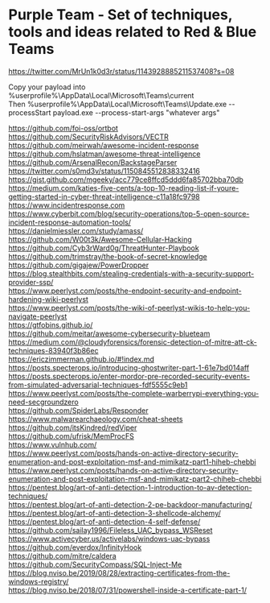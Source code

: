 # Purple Team - Set of techniques, tools and ideas related to Red & Blue Teams
https://twitter.com/MrUn1k0d3r/status/1143928885211537408?s=08

Copy your payload into %userprofile%\AppData\Local\Microsoft\Teams\current\
    Then
  %userprofile%\AppData\Local\Microsoft\Teams\Update.exe --processStart payload.exe --process-start-args "whatever args"

https://github.com/foi-oss/ortbot  
https://github.com/SecurityRiskAdvisors/VECTR  
https://github.com/meirwah/awesome-incident-response  
https://github.com/hslatman/awesome-threat-intelligence  
https://github.com/ArsenalRecon/BackstageParser  
https://twitter.com/s0md3v/status/1150845512838332416  
https://gist.github.com/mgeeky/acc779ce8ffcd5ddd6fa85702bba70db
https://medium.com/katies-five-cents/a-top-10-reading-list-if-youre-getting-started-in-cyber-threat-intelligence-c11a18fc9798  
https://www.incidentresponse.com<br />
https://www.cyberbit.com/blog/security-operations/top-5-open-source-incident-response-automation-tools/<br />
https://danielmiessler.com/study/amass/<br />
https://github.com/W00t3k/Awesome-Cellular-Hacking<br />
https://github.com/Cyb3rWard0g/ThreatHunter-Playbook<br />
https://github.com/trimstray/the-book-of-secret-knowledge<br />
https://github.com/gigajew/PowerDropper<br />
https://blog.stealthbits.com/stealing-credentials-with-a-security-support-provider-ssp/<br />
https://www.peerlyst.com/posts/the-endpoint-security-and-endpoint-hardening-wiki-peerlyst<br />
https://www.peerlyst.com/posts/the-wiki-of-peerlyst-wikis-to-help-you-navigate-peerlyst<br />
https://gtfobins.github.io/<br />
https://github.com/meitar/awesome-cybersecurity-blueteam<br />
https://medium.com/@cloudyforensics/forensic-detection-of-mitre-att-ck-techniques-83940f3b86ec<br />
https://ericzimmerman.github.io/#!index.md<br />
https://posts.specterops.io/introducing-ghostwriter-part-1-61e7bd014aff<br />
https://posts.specterops.io/enter-mordor-pre-recorded-security-events-from-simulated-adversarial-techniques-fdf5555c9eb1<br />
https://www.peerlyst.com/posts/the-complete-warberrypi-everything-you-need-secgroundzero<br />
https://github.com/SpiderLabs/Responder<br />
https://www.malwarearchaeology.com/cheat-sheets<br />
https://github.com/itsKindred/redViper<br />
https://github.com/ufrisk/MemProcFS<br />
https://www.vulnhub.com/<br />
https://www.peerlyst.com/posts/hands-on-active-directory-security-enumeration-and-post-exploitation-msf-and-mimikatz-part1-hiheb-chebbi<br />
https://www.peerlyst.com/posts/hands-on-active-directory-security-enumeration-and-post-exploitation-msf-and-mimikatz-part2-chiheb-chebbi<br />
https://pentest.blog/art-of-anti-detection-1-introduction-to-av-detection-techniques/<br />
https://pentest.blog/art-of-anti-detection-2-pe-backdoor-manufacturing/<br />
https://pentest.blog/art-of-anti-detection-3-shellcode-alchemy/<br />
https://pentest.blog/art-of-anti-detection-4-self-defense/<br />
https://github.com/sailay1996/Fileless_UAC_bypass_WSReset<br />
https://www.activecyber.us/activelabs/windows-uac-bypass<br />
https://github.com/everdox/InfinityHook<br />
https://github.com/mitre/caldera<br />
https://github.com/SecurityCompass/SQL-Inject-Me<br />
https://blog.nviso.be/2019/08/28/extracting-certificates-from-the-windows-registry/<br />
https://blog.nviso.be/2018/07/31/powershell-inside-a-certificate-part-1/<br />
